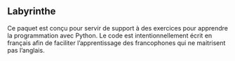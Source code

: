 Labyrinthe
----------
Ce paquet est conçu pour servir de support à des exercices pour apprendre la programmation avec Python.
Le code est intentionnellement écrit en français afin de faciliter l’apprentissage des francophones
qui ne maitrisent pas l’anglais.
